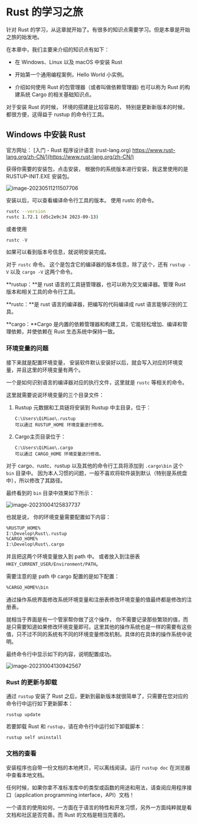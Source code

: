 # Rust 的学习之旅

针对 Rust 的学习，从这章就开始了。有很多的知识点需要学习。但是本章是开始之旅的始发地。

在本章中，我们主要来介绍的知识点有如下： 

- 在 Windows、Linux 以及 macOS 中安装 Rust 

- 开始第一个通用编程案例，Hello World 小实例。 

- 介绍如何使用 Rust 的包管理器（或者叫做依赖管理器) 也可以称为 Rust 的构建系统 Cargo 的相关基础知识点。 

对于安装 Rust 的时候， 环境的搭建是比较容易的， 特别是更新新版本的时候，都很方便，这得益于 rustup 的命令行工具。 



## Windows 中安装 Rust 

官方网址： [入门 - Rust 程序设计语言 (rust-lang.org) https://www.rust-lang.org/zh-CN/](https://www.rust-lang.org/zh-CN/)

获得你需要的安装包，点击安装， 根据你的系统版本进行安装，我这里使用的是 RUSTUP-INIT.EXE 安装包。 

![image-20230511211507706](https://cdn.xymiao.com/xymiao/xymiaocdn/res/2023/202310/image-20230511211507706.png)



安装以后，可以查看编译命令行工具的版本。 使用 rustc 的命令。                    

```sh
rustc --version   
rustc 1.72.1 (d5c2e9c34 2023-09-13)
```

或者使用

```rust
rustc -V
```

如果可以看到版本号信息，就说明安装完成。

对于 `rustc` 命令。 这个是包含它的编译器的版本信息，除了这个，还有 `rustup -V` 以及 `cargo -V` 这两个命令。

**rustup：**是 rust 语言的工具链管理器，也可以称为交叉编译器。管理 Rust 版本和相关工具的命令行工具。

**rustc：**是 rust 语言的编译器，把编写的代码编译成 rust 语言能够识别的工具。

**cargo：**Cargo 是内置的依赖管理器和构建工具，它能轻松增加、编译和管理依赖，并使依赖在 Rust 生态系统中保持一致。

### 环境变量的问题

接下来就是配置环境变量， 安装软件默认安装好以后，就会写入对应的环境变量，并且这里的环境变量有两个。 

一个是如何识别语言的编译器对应的执行文件，这里就是 `rustc` 等相关的命令。

这里就需要说说环境变量的三个目录文件： 

1. Rustup 元数据和工具链将安装到 Rustup 中主目录，位于：

   ```
   C:\Users\QiMiao\.rustup
   可以通过 RUSTUP_HOME 环境变量进行修改。
   ```

2. Cargo主页目录位于：

   ```
   C:\Users\QiMiao\.cargo
   可以通过 CARGO_HOME 环境变量进行修改。
   ```

对于 cargo、rustc、rustup 以及其他的命令行工具将添加到 `.cargo\bin` 这个 `bin` 目录中。 因为本人习惯的问题，一般不喜欢将软件装到默认（特别是系统盘中），所以修改了其路径。

最终看到的 `bin` 目录中效果如下所示：

![image-20231004125837737](https://cdn.xymiao.com/xymiao/xymiaocdn/res/2023/202310/image-20231004125837737.png)

也就是说， 你的环境变量需要配置如下内容：

```sh
%RUSTUP_HOME%
I:\Develop\Rust\.rustup
%CARGO_HOME%
I:\Develop\Rust\.cargo
```

并且把这两个环境变量放入到 path 中。 或者放入到注册表 ` HKEY_CURRENT_USER/Environment/PATH `。

需要注意的是 path 中 cargo 配置的是如下配置： 

```sh
%CARGO_HOME%\bin
```

通过操作系统界面修改系统环境变量和注册表修改环境变量的值最终都是修改的注册表。

就相当于界面是有一个管家帮你做了这个操作， 你不需要记录那些繁琐的值，而是只需要知道如果修改环境变量即可。这里其他的操作系统也是一样的需要有这些值，只不过不同的系统有不同的环境变量修改机制。具体的在具体的操作系统中说明。

最终命令行中显示如下的内容，说明配置成功。

![image-20231004130942567](https://cdn.xymiao.com/xymiao/xymiaocdn/res/2023/202310/image-20231004130942567.png)

### Rust 的更新与卸载

通过 `rustup` 安装了 Rust 之后，更新到最新版本就很简单了，只需要在您对应的命令行中运行如下更新脚本：

```console
rustup update
```

若要卸载 Rust 和 `rustup`，请在命令行中运行如下卸载脚本：

```console
rustup self uninstall
```

### 文档的查看

安装程序也自带一份文档的本地拷贝，可以离线阅读。运行 `rustup doc` 在浏览器中查看本地文档。

任何时候，如果你拿不准标准库中的类型或函数的用途和用法，请查阅应用程序接口（application programming interface，API）文档！

一个语言的使用如何，一方面在于语言的特性和开发习惯，另外一方面纯粹就是看文档和社区是否完善。而 Rust 的文档是相当完善的。
